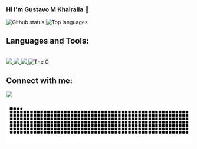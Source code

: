 ### Hi I'm Gustavo M Khairalla 👋

<div>
          
![Github status](https://github-readme-stats.vercel.app/api?username=khairalla9081&count_private=true&show_icons=true&theme=dark)
![Top languages](https://github-readme-stats.vercel.app/api/top-langs/?username=KHAIRALLA9081&show_icons=true&theme=dark)

</div>
     
## Languages and Tools:
<div style="display: inline_block"><br>
          <a href="https://www.python.org" height="150" width="40" target="_blank"> <img src="https://img.icons8.com/color/48/000000/python.png"/> </a>
          <a href="https://git-scm.com/" height="150" width="40" target="_blank"> <img src="https://img.icons8.com/color/48/000000/git.png"/> </a>
          <a href="https://www.debian.org/" target="_blank"> <img src="https://www.debian.org/favicon.ico"/> </a>
          <img alt="The C" height="40" width="40" src="https://cdn.iconscout.com/icon/free/png-512/c-programming-569564.png"/>
</div>


## Connect with me:
<p align="left">
          <a href = "https://www.linkedin.com/in/gustavo-martins-khairalla-5b3451203/"><img src="https://img.icons8.com/fluent/48/000000/linkedin.png"/></a>
</p>

![Snake animation](https://github.com/khairalla9081/khairalla9081/blob/output/github-contribution-grid-snake.svg)
